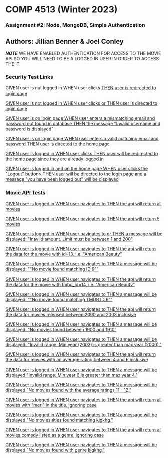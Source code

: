 # COMP 4513 (Winter 2023)
### Assignment #2: Node, MongoDB, Simple Authentication

## Authors: Jillian Benner & Joel Conley

***NOTE*** 
WE HAVE ENABLED AUTHENTICATION FOR ACCESS TO THE MOVIE API SO YOU WILL NEED TO BE A LOGGED IN USER IN ORDER TO ACCESS THE IT.

<h3>Security Test Links</h3>

GIVEN
    user is not logged in
WHEN
    user clicks <a href='https://cake-elite-terrier.glitch.me/movies'>
THEN
    user is redirected to login page

GIVEN
    user is not logged in
WHEN
    user clicks <a href='https://cake-elite-terrier.glitch.me/'> or <a href='https://cake-elite-terrier.glitch.me/login'> 
THEN
    user is directed to login page

GIVEN 
    user is on login page
WHEN
    user enters a mismatching email and password not found in database
THEN
    the message "Invalid username and password is displayed"

GIVEN 
    user is on login page
WHEN
    user enters a valid matching email and password
THEN
    user is directed to the home page

GIVEN
    user is logged in
WHEN
    user clicks <a href='https://cake-elite-terrier.glitch.me/login'>
THEN
    user will be redirected to the home page since they are already logged in

GIVEN
    user is logged in and on the home page
WHEN
    user clicks the "Logout" button>
THEN
    user will be directed to the login page and a message "you have been logged out" will be displayed


<h3>Movie API Tests</h3>

GIVEN
    user is logged in
WHEN
    user navigates to <a href='https://cake-elite-terrier.glitch.me/movies'>
THEN
    the api will return all movies

GIVEN
    user is logged in
WHEN
    user navigates to <a href='https://cake-elite-terrier.glitch.me/movies/limit/5'>
THEN
    the api will return 5 movies

GIVEN
    user is logged in
WHEN
    user navigates to <a href='https://cake-elite-terrier.glitch.me/movies/limit/-1'> or <a href='https://cake-elite-terrier.glitch.me/movies/limit/201'> 
THEN
    a message will be displayed: "Inavlid amount. Limit must be between 1 and 200"

GIVEN
    user is logged in
WHEN
    user navigates to <a href='https://cake-elite-terrier.glitch.me/movies/13'>
THEN
    the api will return the data for the movie with id=13, i.e. "American Beauty"

GIVEN
    user is logged in
WHEN
    user navigates to <a href='https://cake-elite-terrier.glitch.me/movies/9'>
THEN
    a message will be displayed: ""No movie found matching ID 9""

GIVEN
    user is logged in
WHEN
    user navigates to <a href='https://cake-elite-terrier.glitch.me/movies/tmdb/14'>
THEN
    the api will return the data for the movie with tmbd_id=14, i.e. "American Beauty"


GIVEN
    user is logged in
WHEN
    user navigates to <a href='https://cake-elite-terrier.glitch.me/movies/tmdb/9'>
THEN
    a message will be displayed: ""No movie found matching TMDB ID 9""

GIVEN
    user is logged in
WHEN
    user navigates to <a href='https://cake-elite-terrier.glitch.me/movies/year/2000/2003'>
THEN
    the api will return the data for movies released between 2000 and 2003 inclusive

GIVEN
    user is logged in
WHEN
    user navigates to <a href='https://cake-elite-terrier.glitch.me/movies/year/1900/1910'>
THEN
    a message will be displayed: "No movies found between 1900 and 1910"

GIVEN
    user is logged in
WHEN
    user navigates to <a href='https://cake-elite-terrier.glitch.me/movies/year/2003/2000'>
THEN
    a message will be displayed: "Invalid range. Min year (2003) is greater than max year (2000)."

GIVEN
    user is logged in
WHEN
    user navigates to <a href='https://cake-elite-terrier.glitch.me/movies/ratings/4/6'>
THEN
    the api will return the data for movies with an average rating between 4 and 6 inclusive

GIVEN
    user is logged in
WHEN
    user navigates to <a href='https://cake-elite-terrier.glitch.me/movies/ratings/6/4'>
THEN
    a message will be displayed "Invalid range. Min year 6 is greater than max year 4."

GIVEN
    user is logged in
WHEN
    user navigates to <a href='https://cake-elite-terrier.glitch.me/movies/ratings/11/12'>
THEN
    a message will be displayed "No movies found with the average ratings 11 - 12."

GIVEN
    user is logged in
WHEN
    user navigates to <a href='https://cake-elite-terrier.glitch.me/movies/title/MERI'>
THEN
    the api will return all movies with "meri" in the title, ignoring case

GIVEN
    user is logged in
WHEN
    user navigates to <a href='https://cake-elite-terrier.glitch.me/movies/title/kjgkhg'>
THEN
    a message will be displayed "No movies titles found matching kjgkhg."

GIVEN
    user is logged in
WHEN
    user navigates to <a href='https://cake-elite-terrier.glitch.me/movies/genre/comedy'>
THEN
    the api will return all movies comedy listed as a genre, ignoring case

GIVEN
    user is logged in
WHEN
    user navigates to <a href='https://cake-elite-terrier.glitch.me/movies/genre/kjgkhg'>
THEN
    a message will be displayed "No movies found with genre kjgkhg."



















  
